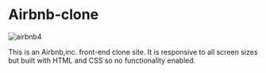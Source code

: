 # Airbnb-clone
![airbnb4](https://github.com/WairimuAbigaelWairimu/Airbnb-clone/assets/134381162/e8bb3bfa-f0c8-40b9-bf71-44fa1b2a2177)

This is an Airbnb,inc. front-end clone site. It is responsive to all screen sizes but built with HTML and CSS so no functionality
enabled.
